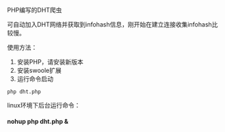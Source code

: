 PHP编写的DHT爬虫

可自动加入DHT网络并获取到infohash信息，刚开始在建立连接收集infohash比较慢。

使用方法：

1. 安装PHP，请安装新版本
2. 安装swoole扩展
3. 运行命令启动

```
php dht.php
```
linux环境下后台运行命令： <h4>nohup php dht.php &</h4> 


